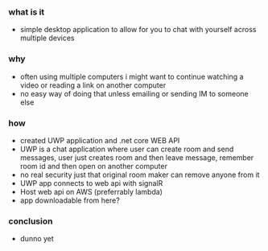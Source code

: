 ### what is it
- simple desktop application to allow for you to chat with yourself across multiple devices

### why
- often using multiple computers i might want to continue watching a video or reading a link on another computer
- no easy way of doing that unless emailing or sending IM to someone else

### how 
- created UWP application and .net core WEB API
- UWP is a chat application where user can create room and send messages, user just creates room and then leave message, remember room id and then open on another computer
- no real security just that original room maker can remove anyone from it
- UWP app connects to web api with signalR
- Host web api on AWS (preferrably lambda)
- app downloadable from here?

### conclusion
- dunno yet